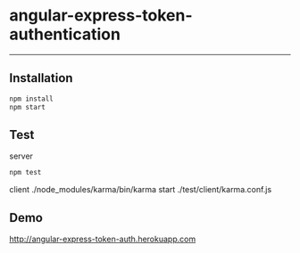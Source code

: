 angular-express-token-authentication
=======================
_______________________

Installation
-------

```sh
npm install
npm start 
```

Test
---
server
```sh
npm test
```
client
./node_modules/karma/bin/karma start ./test/client/karma.conf.js

Demo
----
http://angular-express-token-auth.herokuapp.com
